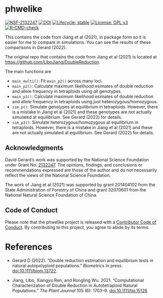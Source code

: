 
<!-- README.md is generated from README.Rmd. Please edit that file -->

# phwelike

<!-- badges: start -->

[![NSF-2132247](https://img.shields.io/badge/NSF-2132247-blue.svg)](https://nsf.gov/awardsearch/showAward?AWD_ID=2132247)
[![DOI](https://zenodo.org/badge/DOI/10.5281/zenodo.5531955.svg)](https://doi.org/10.5281/zenodo.5531955)
[![Lifecycle:
stable](https://img.shields.io/badge/lifecycle-stable-brightgreen.svg)](https://lifecycle.r-lib.org/articles/stages.html#stable)
[![License: GPL
v3](https://img.shields.io/badge/License-GPL%20v3-blue.svg)](https://www.gnu.org/licenses/gpl-3.0)
[![R-CMD-check](https://github.com/dcgerard/phwelike/workflows/R-CMD-check/badge.svg)](https://github.com/dcgerard/phwelike/actions)
<!-- badges: end -->

This contains the code from Jiang et al (2021), in package form so it is
easier for me to compare in simulations. You can see the results of
these comparisons in Gerard (2022).

The original repo that contains the code from Jiang et al (2021) is
located at <https://github.com/LiboJiang/DoubleReduction>.

The main functions are

-   `main_multi()`: Fit `main_p2()` across many loci.
-   `main_p2()`: Calculate maximum likelihood esimates of double
    reduction and allele frequency in tetraploids using *all* genotypes.
-   `main_p3()`: Calculate maximum likelihood esimates of double
    reduction and allele frequency in tetraploids using *just*
    heterozygous/homozygous.
-   `sim_p()`: Simulate genotypes at equilibrium in tetraploids.
    However, there is a mistake in Jiang et al (2021) and these
    genotypes are not actually simulated at equilibrium. See
    Gerard (2022) for details.
-   `sim_p3()`: Simulate heterozygous/homozygous at equilibrium in
    tetraploids. However, there is a mistake in Jiang et al (2021) and
    these are not actually simulated at equilibrium. See Gerard (2022)
    for details.

## Acknowledgments

David Gerard’s work was supported by the National Science Foundation
under Grant
No. [2132247](https://www.nsf.gov/awardsearch/showAward?AWD_ID=2132247).
The opinions, findings, and conclusions or recommendations expressed are
those of the author and do not necessarily reflect the views of the
National Science Foundation.

The work of Jiang et al (2021) was supported by grant 201404102 from the
State Administration of Forestry of China and grant 32070601 from the
National Natural Science Foundation of China.

## Code of Conduct

Please note that the phwelike project is released with a [Contributor
Code of
Conduct](https://contributor-covenant.org/version/2/0/CODE_OF_CONDUCT.html).
By contributing to this project, you agree to abide by its terms.

# References

-   Gerard D (2022). “Double reduction estimation and equilibrium tests
    in natural autopolyploid populations.” *Biometrics* In press.
    [doi:10.1111/biom.13722](https://doi.org/10.1111/biom.13722).

-   Jiang, Libo, Xiangyu Ren, and Rongling Wu. 2021. “Computational
    Characterization of Double Reduction in Autotetraploid Natural
    Populations.” *The Plant Journal* 105 (6): 1703–9.
    [doi:10.1111/tpj.15126](https://doi.org/10.1111/tpj.15126)
